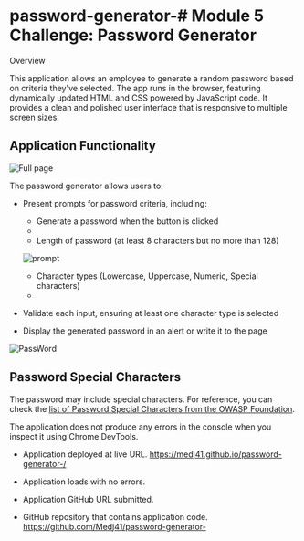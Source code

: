 # password-generator-# Module 5 Challenge: Password Generator
Overview

This application allows an employee to generate a random password based on criteria they've selected. The app runs in the browser, featuring dynamically updated HTML and CSS powered by JavaScript code. It provides a clean and polished user interface that is responsive to multiple screen sizes.

## Application Functionality


![Full page ](https://github.com/Medj41/password-generator-/assets/127996990/07618cc4-5ac3-4d8a-aef2-105255f450f4)

The password generator allows users to:
- Present prompts for password criteria, including:
  - Generate a password when the button is clicked
  - 
  - Length of password (at least 8 characters but no more than 128)
 
   ![prompt](https://github.com/Medj41/password-generator-/assets/127996990/48e8fe51-72b7-41ec-95fe-79bb47a77bec)

  - Character types (Lowercase, Uppercase, Numeric, Special characters)
  - 
- Validate each input, ensuring at least one character type is selected
- Display the generated password in an alert or write it to the page

![PassWord](https://github.com/Medj41/password-generator-/assets/127996990/ef60ff55-c56d-408e-ae45-956712a73ad1)

## Password Special Characters

The password may include special characters. For reference, you can check the [list of Password Special Characters from the OWASP Foundation](https://www.owasp.org/index.php/Password_special_characters).

 The application does not produce any errors in the console when you inspect it using Chrome DevTools.


* Application deployed at live URL. https://medj41.github.io/password-generator-/

* Application loads with no errors.

* Application GitHub URL submitted.

* GitHub repository that contains application code. https://github.com/Medj41/password-generator-




